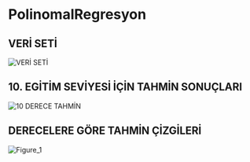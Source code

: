 # PolinomalRegresyon

## VERİ SETİ

![VERİ SETİ](https://user-images.githubusercontent.com/56341239/95012173-e1be0d80-063e-11eb-9b60-2733a0e1959f.PNG)

## 10. EGİTİM SEVİYESİ İÇİN TAHMİN SONUÇLARI

![10 DERECE TAHMİN](https://user-images.githubusercontent.com/56341239/95012042-fc43b700-063d-11eb-90d3-241891bb3a94.PNG)

## DERECELERE GÖRE TAHMİN ÇİZGİLERİ

![Figure_1](https://user-images.githubusercontent.com/56341239/95012085-39a84480-063e-11eb-9708-0d0aa29aa490.png)
